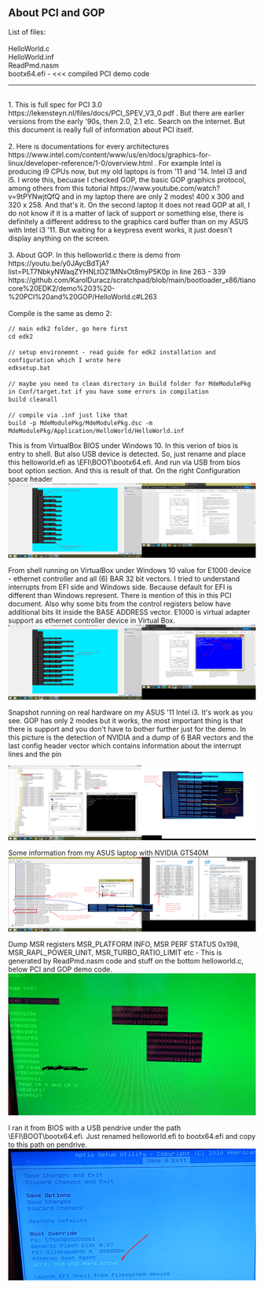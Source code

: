 <h2>About PCI and GOP</h2>
List of files:<br /><br />
HelloWorld.c<br />
HelloWorld.inf<br />
ReadPmd.nasm<br />
bootx64.efi - <<< compiled PCI demo code
<hr>
<br />
1. This is full spec for PCI 3.0 https://lekensteyn.nl/files/docs/PCI_SPEV_V3_0.pdf . But there are earlier versions from the early '90s, then 2.0, 2.1 etc. Search on the internet. But this document is really full of information about PCI itself.
<br /><br />
2. Here is documentations for every architectures https://www.intel.com/content/www/us/en/docs/graphics-for-linux/developer-reference/1-0/overview.html . For example Intel is producing i9 CPUs now, but my old laptops is from '11 and '14. Intel i3 and i5. I wrote this, becuase I checked GOP, the basic GOP graphics protocol, among others from this tutorial https://www.youtube.com/watch?v=9tPYNwjtQfQ and in my laptop there are only 2 modes! 400 x 300 and 320 x 258. And that's it. On the second laptop it does not read GOP at all, I do not know if it is a matter of lack of support or something else, there is definitely a different address to the graphics card buffer than on my ASUS with Intel i3 '11. But waiting for a keypress event works, it just doesn't display anything on the screen.
<br /><br />
3. About GOP. In this helloworld.c there is demo from https://youtu.be/y0JAycBdTjA?list=PLT7NbkyNWaqZYHNLtOZ1MNxOt8myP5K0p in line 263 - 339 https://github.com/KarolDuracz/scratchpad/blob/main/bootloader_x86/tianocore%20EDK2/demo%203%20-%20PCI%20and%20GOP/HelloWorld.c#L263
<br /><br />
Compile is the same as demo 2:

```
// main edk2 folder, go here first
cd edk2

// setup environemnt - read guide for edk2 installation and configuration which I wrote here
edksetup.bat

// maybe you need to clean directory in Build folder for MdeModulePkg in Conf/target.txt if you have some errors in compilation
build cleanall

// compile via .inf just like that
build -p MdeModulePkg/MdeModulePkg.dsc -m MdeModulePkg/Application/HelloWorld/HelloWorld.inf
```

This is from VirtualBox BIOS under Windows 10. In this verion of bios is entry to shell. But also USB device is detected. So, just rename and place this helloworld.efi as \EFI\BOOT\bootx64.efi. And run via USB from bios boot option section. And this is result of that. On the right Configuration space header
![dump](https://github.com/KarolDuracz/scratchpad/blob/main/bootloader_x86/tianocore%20EDK2/demo%203%20-%20PCI%20and%20GOP/246%20-%2018-01-2025%20-%20ok%20pierwszy%20test%20na%20VM.png?raw=true)

From shell running on VirtualBox under Windows 10 value for E1000 device - ethernet controller and all (6) BAR 32 bit vectors. I tried to understand interrupts from EFI side and Windows side. Because default for EFI is different than Windows represent. There is mention of this in this PCI document. Also why some bits from the control registers below have additional bits lit inside the BASE ADDRESS vector. E1000 is virtual adapter support as ethernet controller device in Virtual Box. 
![dump](https://github.com/KarolDuracz/scratchpad/blob/main/bootloader_x86/tianocore%20EDK2/demo%203%20-%20PCI%20and%20GOP/249%20-%2018-01-2025%20-%20cd.png?raw=true)

Snapshot running on real hardware on my ASUS '11 Intel i3. It's work as you see. GOP has only 2 modes but it works, the most important thing is that there is support and you don't have to bother further just for the demo. In this picture is the detection of NVIDIA and a dump of 6 BAR vectors and the last config header vector which contains information about the interrupt lines and the pin

![dump](https://github.com/KarolDuracz/scratchpad/blob/main/bootloader_x86/tianocore%20EDK2/demo%203%20-%20PCI%20and%20GOP/250%20-%2018-01-2025%20-%20ok%20fajnie%20odczytalem%20te%20informacje%20z%20config%20header%20ale%20o%20co%20cmon.png?raw=true)

Some information from my ASUS laptop with NVIDIA GT540M 
![dump](https://github.com/KarolDuracz/scratchpad/blob/main/bootloader_x86/tianocore%20EDK2/demo%203%20-%20PCI%20and%20GOP/259%20-%2019-01-2025%20-%20rozkmin%20ciag%20dalszy.png?raw=true)

Dump MSR registers MSR_PLATFORM INFO, MSR PERF STATUS 0x198, MSR_RAPL_POWER_UNIT, MSR_TURBO_RATIO_LIMIT etc - This is generated by ReadPmd.nasm code and stuff on the bottom helloworld.c, below PCI and GOP demo code.
![dump](https://github.com/KarolDuracz/scratchpad/blob/main/bootloader_x86/tianocore%20EDK2/demo%203%20-%20PCI%20and%20GOP/read%20cpu%20MSR.png?raw=true)

I ran it from BIOS with a USB pendrive under the path \EFI\BOOT\bootx64.efi. Just renamed helloworld.efi to bootx64.efi and copy to this path on pendrive.
![dump](https://github.com/KarolDuracz/scratchpad/blob/main/bootloader_x86/tianocore%20EDK2/demo%203%20-%20PCI%20and%20GOP/boot%20from%20bios%20via%20USB%20drive.png?raw=true)
